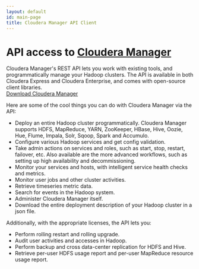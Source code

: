 ```yaml
---
layout: default
id: main-page
title: Cloudera Manager API Client
---
```


<div class="jumbotron">
  <h1 class="text-right">
    API access to
    <a href="http://www.cloudera.com/content/cloudera/en/products-and-services/cloudera-enterprise/cloudera-manager.html">Cloudera Manager</a>
  </h1>
  Cloudera Manager's REST API lets you work with existing tools, and programmatically manage your
  Hadoop clusters.
  The API is available in both Cloudera Express and Cloudera Enterprise, and comes with open-source
  client libraries.<br/>
  <a href="https://www.cloudera.com/downloads/manager.html">Download Cloudera Manager <span class="glyphicon glyphicon-cloud-download"></span></a>
</div>

Here are some of the cool things you can do with Cloudera Manager via the API:

- Deploy an entire Hadoop cluster programmatically. Cloudera Manager supports
  HDFS,
  MapReduce,
  YARN,
  ZooKeeper,
  HBase,
  Hive,
  Oozie,
  Hue,
  Flume,
  Impala,
  Solr,
  Sqoop,
  Spark
  and Accumulo.
- Configure various Hadoop services and get config validation.
- Take admin actions on services and roles, such as start, stop, restart, failover,
  etc. Also available are the more advanced workflows, such as setting up high availability
  and decommissioning.
- Monitor your services and hosts, with intelligent service health checks and metrics.
- Monitor user jobs and other cluster activities.
- Retrieve timeseries metric data.
- Search for events in the Hadoop system.
- Administer Cloudera Manager itself.
- Download the entire deployment description of your Hadoop cluster in a json file.

Additionally, with the appropriate licenses, the API lets you:

- Perform rolling restart and rolling upgrade.
- Audit user activities and accesses in Hadoop.
- Perform backup and cross data-center replication for HDFS and Hive.
- Retrieve per-user HDFS usage report and per-user MapReduce resource usage report.
